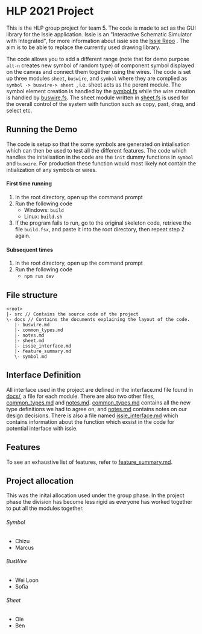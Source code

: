 # HLP 2021 Project
This is the HLP group project for team 5. The code is made to act as the GUI library for the Issie application. Issie is an "Interactive Schematic Simulator with Integrated", for more information about issie see the [Issie Repo](https://github.com/tomcl/ISSIE) . 
The aim is to be able to replace the currently used drawing library. 

The code allows you to add a different range (note that for demo purpose ```alt-n``` creates new symbol of random type) of component symbol displayed on the canvas and connect them together using the wires. The code is set up three modules ```sheet```, ```buswire```, and ```symbol``` where they are complied as ```symbol -> buswire-> sheet ```, i.e. sheet acts as the perent module.
The symbol element creation is handled by the [symbol.fs](./src/Render/symbol.fs) while the wire creation is handled by [buswire.fs](./src/Render/buswire.fs). The sheet module written in [sheet.fs](./src/Render/sheet.fs) is used for the overall control of the system with function such as copy, past, drag, and select etc.



## Running the Demo
The code is setup so that the some symbols are generated on intialisation which can then be used to test all the different features.
The code which handles the initalisation in the code are the ```init```  dummy functions in ```symbol``` and ```buswire```. For production these function would most likely not contain the intialization of any symbols or wires.

#### First time running
1. In the root directory, open up the command prompt
2. Run the following code
    - Windows: ```build```
    - Linux: ```build.sh```
3. If the program fails to run, go to the original skeleton code, retrieve the file ```build.fsx```, and paste it into the root directory, then repeat step 2 again.

#### Subsequent times
1. In the root directory, open up the command prompt
2. Run the following code
    - ```npm run dev```

## File structure
    <root>
    |- src // Contains the source code of the project
    \- docs // Contains the documents explaining the layout of the code.
       |- buswire.md
       |- common_types.md
       |- notes.md
       |- sheet.md
       |- issie_interface.md
       |- feature_summary.md
       \- symbol.md
       
       
## Interface Definition
All interface used in the project are defined in the interface.md file found in [docs/](./docs), a file for each module. There are also two other files, [common_types.md](./docs/common_types.md) and [notes.md](./docs/notes.md). [common_types.md](./docs/common_types.md) contains all the new type definitions we had to agree on, and [notes.md](/.docs/notes.md) contains notes on our design decisions. There is also a file named [issie_interface.md](./docs/issie_interface.md) which contains information about the function which exsist in the code for potential interface with issie.

## Features
To see an exhaustive list of features, refer to [feature_summary.md](./docs/feature_summary.md).

## Project allocation
This was the inital allocation used under the group phase. In the project phase the division has become less rigid as everyone has worked together to put all the modules together.
###### Symbol
  * Chizu
  * Marcus
###### BusWire
  * Wei Loon
  * Sofia 
###### Sheet
  * Ole
  * Ben
